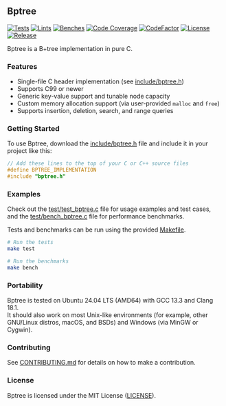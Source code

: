 ## Bptree

[![Tests](https://img.shields.io/github/actions/workflow/status/habedi/bptree/tests.yml?label=tests&style=flat&labelColor=282c34&logo=github)](https://github.com/habedi/bptree/actions/workflows/tests.yml)
[![Lints](https://img.shields.io/github/actions/workflow/status/habedi/bptree/lints.yml?label=lints&style=flat&labelColor=282c34&logo=github)](https://github.com/habedi/bptree/actions/workflows/lints.yml)
[![Benches](https://img.shields.io/github/actions/workflow/status/habedi/bptree/benches.yml?label=benches&style=flat&labelColor=282c34&logo=github)](https://github.com/habedi/bptree/actions/workflows/benches.yml)
[![Code Coverage](https://img.shields.io/codecov/c/github/habedi/bptree?label=coverage&style=flat&labelColor=282c34&logo=codecov)](https://codecov.io/gh/habedi/bptree)
[![CodeFactor](https://img.shields.io/codefactor/grade/github/habedi/bptree?label=code%20quality&style=flat&labelColor=282c34&logo=codefactor)](https://www.codefactor.io/repository/github/habedi/bptree)
[![License](https://img.shields.io/badge/license-MIT-007ec6?label=license&style=flat&labelColor=282c34&logo=open-source-initiative)](https://github.com/habedi/bptree/blob/main/LICENSE)
[![Release](https://img.shields.io/github/release/habedi/bptree.svg?label=release&style=flat&labelColor=282c34&logo=github)](https://github.com/habedi/bptree/releases/latest)

Bptree is a B+tree implementation in pure C.

### Features

- Single-file C header implementation (see [include/bptree.h](include/bptree.h))
- Supports C99 or newer
- Generic key-value support and tunable node capacity
- Custom memory allocation support (via user-provided `malloc` and `free`)
- Supports insertion, deletion, search, and range queries

### Getting Started

To use Bptree, download the [include/bptree.h](include/bptree.h) file
and include it in your project like this:

```c
// Add these lines to the top of your C or C++ source files
#define BPTREE_IMPLEMENTATION
#include "bptree.h"
```

### Examples

Check out the [test/test_bptree.c](test/test_bptree.c) file for usage examples and test cases,  
and the [test/bench_bptree.c](test/bench_bptree.c) file for performance benchmarks.

Tests and benchmarks can be run using the provided [Makefile](Makefile).

```bash
# Run the tests
make test

# Run the benchmarks
make bench
```

### Portability

Bptree is tested on Ubuntu 24.04 LTS (AMD64) with GCC 13.3 and Clang 18.1.  
It should also work on most Unix-like environments (for example, other GNU/Linux distros, macOS, and BSDs)
and Windows (via MinGW or Cygwin).

### Contributing

See [CONTRIBUTING.md](CONTRIBUTING.md) for details on how to make a contribution.

### License

Bptree is licensed under the MIT License ([LICENSE](LICENSE)).
